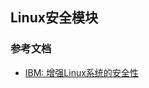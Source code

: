 ## Linux安全模块

### 参考文档

- [IBM: 增强Linux系统的安全性](https://www.ibm.com/developerworks/cn/linux/l-lsm/part1/)